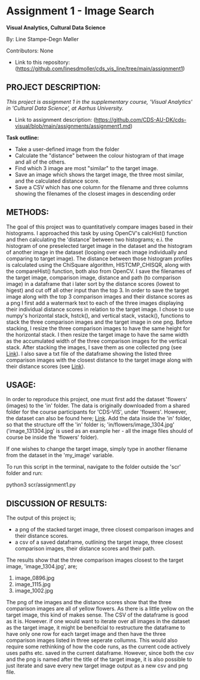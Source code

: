 # Assignment 1 - Image Search
**Visual Analytics, Cultural Data Science**

By: Line Stampe-Degn Møller

Contributors: None
- Link to this repository: (https://github.com/linesdmoller/cds_vis_line/tree/main/assignment1)

## PROJECT DESCRIPTION:
*This project is assignment 1 in the supplementary course, 'Visual Analytics' in 'Cultural Data Science', at Aarhus University.*
- Link to assignment description: (https://github.com/CDS-AU-DK/cds-visual/blob/main/assignments/assignment1.md)

**Task outline:**
- Take a user-defined image from the folder
- Calculate the "distance" between the colour histogram of that image and all of the others.
- Find which 3 image are most "similar" to the target image.
- Save an image which shows the target image, the three most similar, and the calculated distance score.
- Save a CSV which has one column for the filename and three columns showing the filenames of the closest images in descending order

## METHODS:
The goal of this project was to quantitatively compare images based in their histograms. I approached this task by using OpenCV's calcHist() function and then calculating the 'distance' between two histograms; e.i. the histogram of one preselected target image in the dataset and the histogram of another image in the dataset (looping over each image individually and comparing to target image). The distance between those histogram profiles is calculated using the ChiSquare algorithm, HISTCMP_CHISQR, along with the compareHist() function, both also from OpenCV. I save the filenames of the target image, comparison image, distance and path (to comparison image) in a dataframe that i later sort by the distance scores (lowest to higest) and cut off all other input than the top 3. 
In order to save the target image along with the top 3 comparison images and their distance scores as a png I first add a watermark text to each of the three images displaying their individual distance scores in relation to the target image. I chose to use numpy's horizontal stack, hstck(), and vertical stack, vstack(), functions to stack the three comparison images and the target image in one png. Before stacking, I resize the three comparison images to have the same height for the horizontal stack. I then resize the target image to have the same width as the accumulated width of the three comparison images for the vertical stack. After stacking the images, I save them as one collected png (see [Link](https://github.com/linesdmoller/cds_vis_line/blob/main/assignment1/out/image_1304.jpg_comparison_images.png)). I also save a txt file of the dataframe showing the listed three comparison images with the closest distance to the target image along with their distance scores (see [Link](https://github.com/linesdmoller/cds_vis_line/blob/main/assignment1/out/image_1304.jpg_comparison_dataframe.csv)).

## USAGE:
In order to reproduce this project, one must first add the dataset 'flowers' (images) to the 'in' folder. The data is originally downloaded from a shared folder for the course participants for 'CDS-VIS', under 'flowers'. However, the dataset can also be found here; [Link](https://www.robots.ox.ac.uk/~vgg/data/flowers/102/?fbclid=IwAR2CXht1xgIeUdSeI7iFKdYj0BdEFrZIuY1cx0phwZxWNhOTFk5kPNs8-Bc). Add the data inside the 'in' folder, so that the structure off the 'in' folder is; 'in/flowers/image_1304.jpg' ('image_131304.jpg' is used as an example her - all the image files should of course be inside the 'flowers' folder).

If one wishes to change the target image, simply type in another filename from the dataset in the 'my_image' variable.

To run this script in the terminal, navigate to the folder outside the 'scr' folder and run:

python3 scr/assignment1.py

## DISCUSSION OF RESULTS:
The output of this project is;
- a png of the stacked target image, three closest comparison images and their distance scores.
- a csv of a saved dataframe, outlining the target image, three closest comparison images, their distance scores and their path.

The results show that the three comparison images closest to the target image, 'image_1304.jpg', are;
1. image_0896.jpg
2. image_1115.jpg
3. image_1002.jpg

The png of the images and the distance scores show that the three comparison images are all of yellow flowers. As there is a little yellow on the target image, this kind of makes sense. The CSV of the dataframe is good as it is. However. if one would want to iterate over all images in the dataset as the target image, it might be beneifcial to restructure the dataframe to have only one row for each target image and then have the three comparison images listed in three seperate collumns. This would also require some rethinking of how the code runs, as the current code actively uses paths etc. saved in the current dataframe. However, since both the csv and the png is named after the title of the target image, it is also possible to just iterate and save every new target image output as a new csv and png file.
